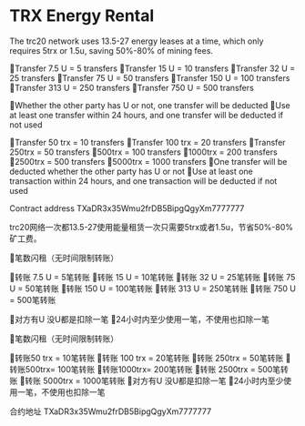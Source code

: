 # TRX Energy Rental
The trc20 network uses 13.5-27 energy leases at a time, which only requires 5trx or 1.5u, saving 50%-80% of mining fees.

🔋Transfer 7.5 U = 5 transfers
🔸Transfer 15 U = 10 transfers
🔸Transfer 32 U = 25 transfers
🔸Transfer 75 U = 50 transfers
🔸Transfer 150 U = 100 transfers
🔸Transfer 313 U = 250 transfers
🔸Transfer 750 U = 500 transfers

🔺Whether the other party has U or not, one transfer will be deducted
🔺Use at least one transfer within 24 hours, and one transfer will be deducted if not used

🔋Transfer 50 trx = 10 transfers
🔸Transfer 100 trx = 20 transfers
🔸Transfer 250trx = 50 transfers
🔸500trx = 100 transfers
🔸1000trx = 200 transfers
🔸2500trx = 500 transfers
🔸5000trx = 1000 transfers
🔺One transfer will be deducted whether the other party has U or not
🔺Use at least one transaction within 24 hours, and one transaction will be deducted if not used

Contract address TXaDR3x35Wmu2frDB5BipgQgyXm7777777

trc20网络一次都13.5-27使用能量租赁一次只需要5trx或者1.5u，节省50%-80%矿工费。


🔋笔数闪租（无时间限制转账）

🔸转账 7.5 U = 5笔转账
🔸转账 15 U = 10笔转账
🔸转账 32 U = 25笔转账
🔸转账 75 U = 50笔转账
🔸转账 150 U = 100笔转账
🔸转账 313 U = 250笔转账
🔸转账 750 U = 500笔转账

🔺对方有U 没U都是扣除一笔
🔺24小时内至少使用一笔，不使用也扣除一笔


🔋笔数闪租（无时间限制转账）

🔸转账50 trx = 10笔转账
🔸转账 100 trx = 20笔转账
🔸转账 250trx = 50笔转账
🔸转账500trx= 100笔转账
🔸转账1000trx= 200笔转账
🔸转账 2500trx = 500笔转账
🔸转账 5000trx = 1000笔转账
🔺对方有U 没U都是扣除一笔
🔺24小时内至少使用一笔，不使用也扣除一笔


合约地址 TXaDR3x35Wmu2frDB5BipgQgyXm7777777
